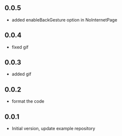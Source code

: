 ## 0.0.5

* added enableBackGesture option in NoInternetPage
## 0.0.4

* fixed gif
## 0.0.3

* added gif
## 0.0.2

* format the code
## 0.0.1

* Initial version, update example repository
